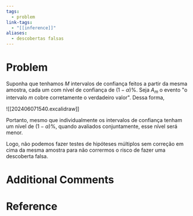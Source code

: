 ```yaml
---
tags:
  - problem
link-tags:
  - "[[inference]]"
aliases:
  - descobertas falsas
---
```

# Problem
Suponha que tenhamos $M$ intervalos de confiança feitos a partir da mesma amostra, cada um com nível de confiança de $(1 - \alpha)\%$. Seja $A_m$ o evento "o intervalo $m$ cobre corretamente o verdadeiro valor". Dessa forma,

![[202406071540.excalidraw]]

Portanto, mesmo que individualmente os intervalos de confiança tenham um nível de $(1 - \alpha)\%$, quando avaliados conjuntamente, esse nível será menor.

Logo, não podemos fazer testes de hipóteses múltiplos sem correção em cima da mesma amostra para não corrermos o risco de fazer uma descoberta falsa.
# Additional Comments


# Reference 



